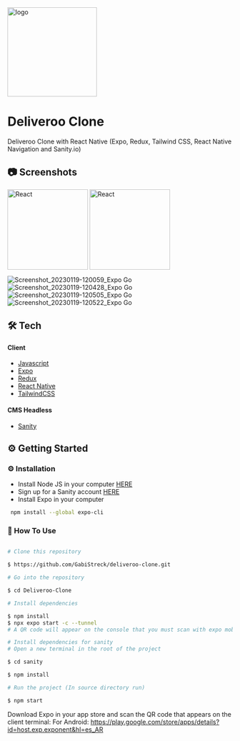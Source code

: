 <div>
<img src="https://user-images.githubusercontent.com/99184393/196014260-dfc68631-1abb-4635-ac6d-787ad0805dcd.png" alt="logo" width="200" height="auto" />

# Deliveroo Clone

<p>

Deliveroo Clone with React Native (Expo, Redux, Tailwind CSS, React Native Navigation and Sanity.io)

</p>

## :camera: Screenshots

<!-- Screenshots -->
<div>
<img align="center" alt="React" width="180" src="![Screenshot_20230119-115856_Expo Go](https://user-images.githubusercontent.com/39699923/213689702-0a3a21f7-8a7a-48fa-9df5-2e87d9147d08.jpg)">
<img align="center" alt="React" width="180" src="![Screenshot_20230119-120033_Expo Go](https://user-images.githubusercontent.com/39699923/213689992-68150e76-9f2b-4173-b9b6-5e4f48af712d.jpg)">

![Screenshot_20230119-120059_Expo Go](https://user-images.githubusercontent.com/39699923/213690002-49096221-516d-4eb5-80a6-4160256cb2e8.jpg)
![Screenshot_20230119-120428_Expo Go](https://user-images.githubusercontent.com/39699923/213690006-6bd81ccb-7d46-4c24-9d90-9bb81943937b.jpg)
![Screenshot_20230119-120505_Expo Go](https://user-images.githubusercontent.com/39699923/213690007-ed952b4e-559e-471a-add5-2985f6b87218.jpg)
![Screenshot_20230119-120522_Expo Go](https://user-images.githubusercontent.com/39699923/213690009-a39cc153-9586-419c-a932-66cd682f4131.jpg)
</div>


## 🛠️ Tech

<h4>Client</h4>
<ul>
  <li><a href="https://#/">Javascript</a></li>

  <li><a href="https://docs.expo.dev/workflow/expo-cli">Expo</a></li>

  <li><a href="https://redux-toolkit.js.org/">Redux</a></li>

  <li><a href="https://reactnative.dev">React Native</a></li>

  <li><a href="https://tailwindcss.com/">TailwindCSS</a></li>
</ul>


<h4>CMS Headless</h4>
<ul>
  <li><a href="https://www.sanity.io">Sanity</a></li>
</ul>


##  ⚙️ Getting Started

###  :gear: Installation

- Install Node JS in your computer <a href='https://nodejs.org/en/'>HERE</a>
- Sign up for a Sanity account <a href='https://www.sanity.io'>HERE</a>
- Install Expo in your computer
```bash
 npm install --global expo-cli
 ```


### 📖 How To Use
<!-- How To Use-->
```bash

# Clone this repository

$ https://github.com/GabiStreck/deliveroo-clone.git

# Go into the repository

$ cd Deliveroo-Clone

# Install dependencies

$ npm install
$ npx expo start -c --tunnel
# A QR code will appear on the console that you must scan with expo mobile

# Install dependencies for sanity
# Open a new terminal in the root of the project

$ cd sanity

$ npm install

# Run the project (In source directory run)

$ npm start

```
  
Download Expo in your app store and scan the QR code that appears on the client terminal:
For Android:
https://play.google.com/store/apps/details?id=host.exp.exponent&hl=es_AR
